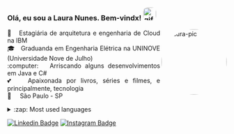 <h3 align="left"> Olá, eu sou a Laura Nunes. Bem-vindx! 
  <img alt="gif-cat" height="30" style="border-radius:10px;" src="https://webstockreview.net/images/hello-clipart-animation-17.gif"></h3>  
  <img align="right" alt="Laura-pic" height="150" style="border-radius:100px;" src="https://share-cdn.picrew.me/shareImg/org/202202/599056_R8AV3XvY.png">

 <p align="justify"> 🐝  &nbsp; Estagiária de arquitetura e engenharia de Cloud na IBM
 <br/> 🎓  &nbsp; Graduanda em Engenharia Elétrica na UNINOVE (Universidade Nove de Julho)
 <br/> :computer: &nbsp; Arriscando alguns desenvolvimentos em Java e C#
 <br/> 💕  &nbsp; Apaixonada por livros, séries e filmes, e principalmente, tecnologia
 <br/> 📍  &nbsp;&nbsp;&nbsp; São Paulo - SP </p>


<details>
  <summary>:zap: Most used languages</summary>
  <a href="https://github.com/lauranunest">
  <img src="https://github-readme-stats.vercel.app/api/top-langs/?username=lauranunest&layout=compact&langs_count=7&theme=dracula">
</details>

[![Linkedin Badge](https://img.shields.io/badge/-LinkedIn-blue?style=flat-square&logo=Linkedin&logoColor=white&link=https://www.linkedin.com/in/laura-nunes/)](https://www.linkedin.com/in/laura-nunes/) [![Instagram Badge](https://img.shields.io/badge/-Instagram-violet?style=flat-square&logo=Instagram&logoColor=white&link=https://www.instagram.com/lauranunest/)](http://instagram.com/lauranunest) 



